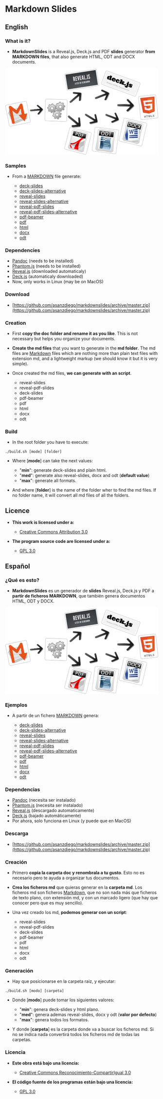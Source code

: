 # Markdown Slides

## English

### What is it?

- **MarkdownSlides** is a Reveal.js, Deck.js and PDF **slides** generator
  **from MARKDOWN files**, that also generate HTML, ODT and DOCX documents.

![](./doc/img/markdownslides.png)

### Samples

- From a [MARKDOWN](https://raw.github.com/asanzdiego/markdownslides/master/doc/md/readme.md) file
  generate:

    - [deck-slides](http://asanzdiego.github.io/markdownslides/doc/export/readme-deck-slides.html)
    - [deck-slides-alternative](http://asanzdiego.github.io/markdownslides/doc/export/readme-deck-slides-alternative.html)
    - [reveal-slides](http://asanzdiego.github.io/markdownslides/doc/export/readme-reveal-slides.html)
    - [reveal-slides-alternative](http://asanzdiego.github.io/markdownslides/doc/export/readme-reveal-slides-alternative.html)
    - [reveal-pdf-slides](http://asanzdiego.github.io/markdownslides/doc/export/readme-reveal-slides.pdf)
    - [reveal-pdf-slides-alternative](http://asanzdiego.github.io/markdownslides/doc/export/readme-reveal-slides-alternative.pdf)
    - [pdf-beamer](http://asanzdiego.github.io/markdownslides/doc/export/readme-beamer.pdf)
    - [pdf](http://asanzdiego.github.io/markdownslides/doc/export/readme.pdf)
    - [html](http://asanzdiego.github.io/markdownslides/doc/export/readme.html)
    - [docx](http://asanzdiego.github.io/markdownslides/doc/export/readme.docx)
    - [odt](http://asanzdiego.github.io/markdownslides/doc/export/readme.odt)

### Dependencies

- [Pandoc](http://johnmacfarlane.net/pandoc/) (needs to be installed)
- [Phantom.js](http://phantomjs.org) (needs to be installed)
- [Reveal.js](http://lab.hakim.se/reveal-js/#/) (downloaded automaticaly)
- [Deck.js](http://imakewebthings.com/deck.js/) (automaticaly downloaded)
- Now, only works in Linux (may be on MacOS)

### Download

- [https://github.com/asanzdiego/markdownslides/archive/master.zip](https://github.com/asanzdiego/markdownslides/archive/master.zip)

### Creation

- First **copy the doc folder and rename it as you like**. This is not necessary but
  helps you organize your documents.

- **Create the md files** that you want to generate in the **md folder**.
  The md files are [Markdown](http://en.wikipedia.org/wiki/Markdown) files
  which are nothing more than plain text files with extension md,
  and a lightweight markup (we should know it but it is very simple).

- Once created the md files, **we can generate with an script**.

    - reveal-slides
    - reveal-pdf-slides
    - deck-slides
    - pdf-beamer
    - pdf
    - html
    - docx
    - odt

### Build

- In the root folder you have to execute:

~~~
./build.sh [mode] [folder]
~~~

- Where [**mode**] can take the next values:

    - "**min**": generate deck-slides and plain html.
    - "**med**": generate also reveal-slides, docx and odt (**default value**)
    - "**max**": generate all formats.

- And where [**folder**] is the name of the folder wher to find
  the md files. If no folder name, it will convert all md files of all the folders.

## Licence

- **This work is licensed under a:**
    - [Creative Commons Attribution 3.0](http://creativecommons.org/licenses/by-sa/3.0//)

- **The program source code are licensed under a:**
    - [GPL 3.0](http://www.gnu.org/licenses/gpl.html)

## Español

### ¿Qué es esto?

- **MarkdownSlides** es un generador de **slides** Reveal.js, Deck.js y PDF
  a **partir de ficheros MARKDOWN**,  que también genera documentos HTML, ODT y DOCX.

![](./doc/img/markdownslides.png)

### Ejemplos

- A partir de un fichero [MARKDOWN](https://raw.github.com/asanzdiego/markdownslides/master/doc/md/leeme.md)
  genera:

    - [deck-slides](http://asanzdiego.github.io/markdownslides/doc/export/leeme-deck-slides.html)
    - [deck-slides-alternative](http://asanzdiego.github.io/markdownslides/doc/export/leeme-deck-slides-alternative.html)
    - [reveal-slides](http://asanzdiego.github.io/markdownslides/doc/export/leeme-reveal-slides.html)
    - [reveal-slides-alternative](http://asanzdiego.github.io/markdownslides/doc/export/leeme-reveal-slides-alternative.html)
    - [reveal-pdf-slides](http://asanzdiego.github.io/markdownslides/doc/export/leeme-reveal-slides.pdf)
    - [reveal-pdf-slides-alternative](http://asanzdiego.github.io/markdownslides/doc/export/leeme-reveal-slides-alternative.pdf)
    - [pdf-beamer](http://asanzdiego.github.io/markdownslides/doc/export/leeme-beamer.pdf)
    - [pdf](http://asanzdiego.github.io/markdownslides/doc/export/leeme.pdf)
    - [html](http://asanzdiego.github.io/markdownslides/doc/export/leeme.html)
    - [docx](http://asanzdiego.github.io/markdownslides/doc/export/leeme.docx)
    - [odt](http://asanzdiego.github.io/markdownslides/doc/export/leeme.odt)

### Dependencias

- [Pandoc](http://johnmacfarlane.net/pandoc/) (necesita ser instalado)
- [Phantom.js](http://phantomjs.org) (necesita ser instalado)
- [Reveal.js](http://lab.hakim.se/reveal-js/#/) (descargado automaticamente)
- [Deck.js](http://imakewebthings.com/deck.js/) (bajado automáticamente)
- Por ahora, solo funciona en Linux (y puede que en MacOS)

### Descarga

- [https://github.com/asanzdiego/markdownslides/archive/master.zip](https://github.com/asanzdiego/markdownslides/archive/master.zip)

### Creación

- Primero **copia la carpeta doc y renombrala a tu gusto**. Esto no es necesario pero
  te ayuda a organizar tus documentos.

- **Crea los ficheros md** que quieras generar en la **carpeta md**.
  Los ficheros md son ficheros [Markdown](http://es.wikipedia.org/wiki/Markdown),
  que no son nada más que ficheros de texto plano, con extensión md,
  y con un marcado ligero (que hay que conocer pero que es muy sencillo).

- Una vez creado los md, **podemos generar con un script**: 

    - reveal-slides
    - reveal-pdf-slides
    - deck-slides
    - pdf-beamer
    - pdf
    - html
    - docx
    - odt

### Generación

- Hay que posicionarse en la carpeta raiz, y ejecutar:

~~~
./build.sh [modo] [carpeta]
~~~

- Donde [**modo**] puede tomar los siguientes valores:

    - "**min**": genera deck-slides y html plano.
    - "**med**": genera ademas reveal-slides, docx y odt (**valor por defecto**)
    - "**max**": genera todos los formatos.

- Y donde [**carpeta**] es la carpeta donde va a buscar
  los ficheros md. Si no se indica nada convertirá todos los ficheros md 
  de todas las carpetas.

### Licencia

- **Este obra está bajo una licencia:**
    - [Creative Commons Reconocimiento-CompartirIgual 3.0](http://creativecommons.org/licenses/by-sa/3.0/es/)

- **El código fuente de los programas están bajo una licencia:**
    - [GPL 3.0](http://www.viti.es/gnu/licenses/gpl.html)
